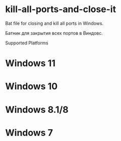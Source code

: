 # kill-all-ports-and-close-it



Bat file for closing and kill all ports in Windows.


Батник для закрытия всех портов в Виндовс.


Supported Platforms
# Windows 11
# Windows 10
# Windows 8.1/8
# Windows 7
